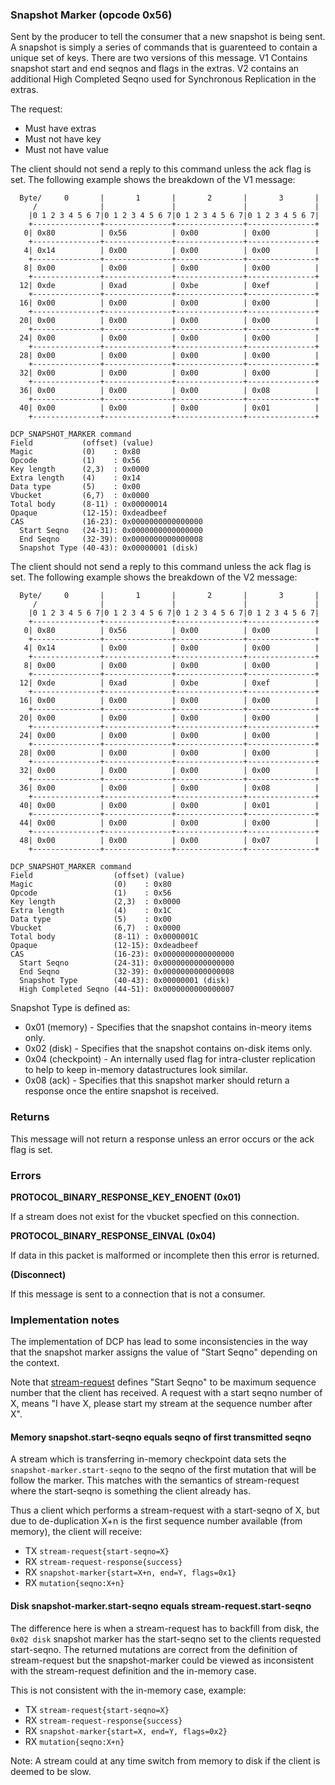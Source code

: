 ### Snapshot Marker (opcode 0x56)

Sent by the producer to tell the consumer that a new snapshot is being sent.
A snapshot is simply a series of commands that is guarenteed to contain a unique set of keys.
There are two versions of this message. V1 Contains snapshot start and end seqnos and flags in the extras. V2 contains an additional High Completed Seqno used for Synchronous Replication in the extras.

The request:
* Must have extras
* Must not have key
* Must not have value

The client should not send a reply to this command unless the ack flag is set. The following example shows the breakdown of the V1 message:

      Byte/     0       |       1       |       2       |       3       |
         /              |               |               |               |
        |0 1 2 3 4 5 6 7|0 1 2 3 4 5 6 7|0 1 2 3 4 5 6 7|0 1 2 3 4 5 6 7|
        +---------------+---------------+---------------+---------------+
       0| 0x80          | 0x56          | 0x00          | 0x00          |
        +---------------+---------------+---------------+---------------+
       4| 0x14          | 0x00          | 0x00          | 0x00          |
        +---------------+---------------+---------------+---------------+
       8| 0x00          | 0x00          | 0x00          | 0x00          |
        +---------------+---------------+---------------+---------------+
      12| 0xde          | 0xad          | 0xbe          | 0xef          |
        +---------------+---------------+---------------+---------------+
      16| 0x00          | 0x00          | 0x00          | 0x00          |
        +---------------+---------------+---------------+---------------+
      20| 0x00          | 0x00          | 0x00          | 0x00          |
        +---------------+---------------+---------------+---------------+
      24| 0x00          | 0x00          | 0x00          | 0x00          |
        +---------------+---------------+---------------+---------------+
      28| 0x00          | 0x00          | 0x00          | 0x00          |
        +---------------+---------------+---------------+---------------+
      32| 0x00          | 0x00          | 0x00          | 0x00          |
        +---------------+---------------+---------------+---------------+
      36| 0x00          | 0x00          | 0x00          | 0x08          |
        +---------------+---------------+---------------+---------------+
      40| 0x00          | 0x00          | 0x00          | 0x01          |
        +---------------+---------------+---------------+---------------+

    DCP_SNAPSHOT_MARKER command
    Field           (offset) (value)
    Magic           (0)    : 0x80
    Opcode          (1)    : 0x56
    Key length      (2,3)  : 0x0000
    Extra length    (4)    : 0x14
    Data type       (5)    : 0x00
    Vbucket         (6,7)  : 0x0000
    Total body      (8-11) : 0x00000014
    Opaque          (12-15): 0xdeadbeef
    CAS             (16-23): 0x0000000000000000
      Start Seqno   (24-31): 0x0000000000000000
      End Seqno     (32-39): 0x0000000000000008
      Snapshot Type (40-43): 0x00000001 (disk)

The client should not send a reply to this command unless the ack flag is set. The following example shows the breakdown of the V2 message:

      Byte/     0       |       1       |       2       |       3       |
         /              |               |               |               |
        |0 1 2 3 4 5 6 7|0 1 2 3 4 5 6 7|0 1 2 3 4 5 6 7|0 1 2 3 4 5 6 7|
        +---------------+---------------+---------------+---------------+
       0| 0x80          | 0x56          | 0x00          | 0x00          |
        +---------------+---------------+---------------+---------------+
       4| 0x14          | 0x00          | 0x00          | 0x00          |
        +---------------+---------------+---------------+---------------+
       8| 0x00          | 0x00          | 0x00          | 0x00          |
        +---------------+---------------+---------------+---------------+
      12| 0xde          | 0xad          | 0xbe          | 0xef          |
        +---------------+---------------+---------------+---------------+
      16| 0x00          | 0x00          | 0x00          | 0x00          |
        +---------------+---------------+---------------+---------------+
      20| 0x00          | 0x00          | 0x00          | 0x00          |
        +---------------+---------------+---------------+---------------+
      24| 0x00          | 0x00          | 0x00          | 0x00          |
        +---------------+---------------+---------------+---------------+
      28| 0x00          | 0x00          | 0x00          | 0x00          |
        +---------------+---------------+---------------+---------------+
      32| 0x00          | 0x00          | 0x00          | 0x00          |
        +---------------+---------------+---------------+---------------+
      36| 0x00          | 0x00          | 0x00          | 0x08          |
        +---------------+---------------+---------------+---------------+
      40| 0x00          | 0x00          | 0x00          | 0x01          |
        +---------------+---------------+---------------+---------------+
      44| 0x00          | 0x00          | 0x00          | 0x00          |
        +---------------+---------------+---------------+---------------+
      48| 0x00          | 0x00          | 0x00          | 0x07          |
        +---------------+---------------+---------------+---------------+

    DCP_SNAPSHOT_MARKER command
    Field                  (offset) (value)
    Magic                  (0)    : 0x80
    Opcode                 (1)    : 0x56
    Key length             (2,3)  : 0x0000
    Extra length           (4)    : 0x1C
    Data type              (5)    : 0x00
    Vbucket                (6,7)  : 0x0000
    Total body             (8-11) : 0x0000001C
    Opaque                 (12-15): 0xdeadbeef
    CAS                    (16-23): 0x0000000000000000
      Start Seqno          (24-31): 0x0000000000000000
      End Seqno            (32-39): 0x0000000000000008
      Snapshot Type        (40-43): 0x00000001 (disk)
      High Completed Seqno (44-51): 0x0000000000000007

Snapshot Type is defined as:

* 0x01 (memory) - Specifies that the snapshot contains in-meory items only.
* 0x02 (disk) - Specifies that the snapshot contains on-disk items only.
* 0x04 (checkpoint) - An internally used flag for intra-cluster replication to help to keep in-memory datastructures look similar.
* 0x08 (ack) - Specifies that this snapshot marker should return a response once the entire snapshot is received.


### Returns

This message will not return a response unless an error occurs or the ack flag is set.

### Errors

**PROTOCOL_BINARY_RESPONSE_KEY_ENOENT (0x01)**

If a stream does not exist for the vbucket specfied on this connection.

**PROTOCOL_BINARY_RESPONSE_EINVAL (0x04)**

If data in this packet is malformed or incomplete then this error is returned.

**(Disconnect)**

If this message is sent to a connection that is not a consumer.

### Implementation notes

The implementation of DCP has lead to some inconsistencies in the way that the
snapshot marker assigns the value of "Start Seqno" depending on the context.

Note that [stream-request](stream-request.md) defines "Start Seqno" to be
maximum sequence number that the client has received. A request with a start
seqno number of X, means "I have X, please start my stream at the sequence
number after X".

#### Memory snapshot.start-seqno equals seqno of first transmitted seqno

A stream which is transferring in-memory checkpoint data sets the
`snapshot-marker.start-seqno` to the seqno of the first mutation that will be
follow the marker. This matches with the semantics of stream-request where the
start-seqno is something the client already has.

Thus a client which performs a stream-request with a start-seqno of X, but due
to de-duplication X+n is the first sequence number available (from memory), the
client will receive:

* TX `stream-request{start-seqno=X}`
* RX `stream-request-response{success}`
* RX `snapshot-marker{start=X+n, end=Y, flags=0x1}`
* RX `mutation{seqno:X+n}`

#### Disk snapshot-marker.start-seqno equals stream-request.start-seqno

The difference here is when a stream-request has to backfill from disk, the
`0x02 disk` snapshot marker has the start-seqno set to the clients requested
start-seqno. The returned mutations are correct from the definition of
stream-request but the snapshot-marker could be viewed as inconsistent with the
stream-request definition and the in-memory case.

This is not consistent with the in-memory case, example:

* TX `stream-request{start-seqno=X}`
* RX `stream-request-response{success}`
* RX `snapshot-marker{start=X, end=Y, flags=0x2}`
* RX `mutation{seqno:X+n}`

Note: A stream could at any time switch from memory to disk if the client is
deemed to be slow.
